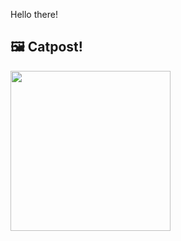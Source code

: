 Hello there!



## 🖼️ Catpost!

<sub>
    <img src="https://cdn2.thecatapi.com/images/jLtSJss72.jpg" height="256">
</sub>


